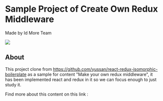 # Sample Project of Create Own Redux Middleware
Made by Id More Team

[![](http://img.youtube.com/vi/KUiqSL7WQYs/0.jpg)](http://www.youtube.com/watch?v=KUiqSL7WQYs "")

## About 
This project clone from https://github.com/yussan/react-redux-isomorphic-boilerplate as a sample for content "Make your own redux middleware", it has been implemented react and redux in it so we can focus enough to just study it.

Find more about this content on this link : 

